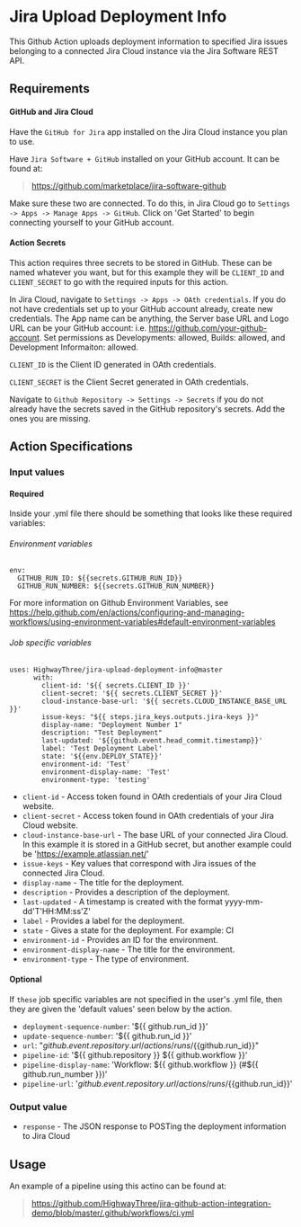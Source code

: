 # Jira Upload Deployment Info

This Github Action uploads deployment information to specified Jira issues belonging to a connected Jira Cloud instance via the Jira Software REST API. 

## Requirements

#### GitHub and Jira Cloud

Have the `GitHub for Jira` app installed on the Jira Cloud instance you plan to use. 

Have `Jira Software + GitHub` installed on your GitHub account. It can be found at:
> https://github.com/marketplace/jira-software-github

Make sure these two are connected. To do this, in Jira Cloud go to  `Settings -> Apps -> Manage Apps -> GitHub`. Click on 'Get Started' to begin connecting yourself to your GitHub account. 

#### Action Secrets
This action requires three secrets to be stored in GitHub. These can be named whatever you want, but for this example they will be `CLIENT_ID` and `CLIENT_SECRET` to go with the required inputs for this action.

In Jira Cloud, navigate to `Settings -> Apps -> OAth credentials`. If you do not have credentials set up to your GitHub account already, create new credentials. The App name can be anything, the Server base URL and Logo URL can be your GitHub account: i.e. https://github.com/your-github-account. Set permissions as Developyments: allowed, Builds: allowed, and Development Informaiton: allowed.

`CLIENT_ID` is the Client ID generated in OAth credentials.

`CLIENT_SECRET` is the Client Secret generated in OAth credentials.

Navigate to `Github Repository -> Settings -> Secrets` if you do not already have the secrets saved in the GitHub repository's secrets. Add the ones you are missing. 

## Action Specifications

### Input values

#### Required

Inside your .yml file there should be something that looks like these required variables:

###### Environment variables

```
env:
  GITHUB_RUN_ID: ${{secrets.GITHUB_RUN_ID}}
  GITHUB_RUN_NUMBER: ${{secrets.GITHUB_RUN_NUMBER}}
```

For more information on Github Environment Variables, see https://help.github.com/en/actions/configuring-and-managing-workflows/using-environment-variables#default-environment-variables

###### Job specific variables

```
uses: HighwayThree/jira-upload-deployment-info@master
      with:
        client-id: '${{ secrets.CLIENT_ID }}'
        client-secret: '${{ secrets.CLIENT_SECRET }}'
        cloud-instance-base-url: '${{ secrets.CLOUD_INSTANCE_BASE_URL }}'
        issue-keys: "${{ steps.jira_keys.outputs.jira-keys }}"
        display-name: "Deployment Number 1"
        description: "Test Deployment"
        last-updated: '${{github.event.head_commit.timestamp}}'
        label: 'Test Deployment Label'
        state: '${{env.DEPLOY_STATE}}'
        environment-id: 'Test'
        environment-display-name: 'Test'
        environment-type: 'testing'
```

- `client-id` - Access token found in OAth credentials of your Jira Cloud website.
- `client-secret` - Access token found in OAth credentials of your Jira Cloud website.
- `cloud-instance-base-url` - The base URL of your connected Jira Cloud. In this example it is stored in a GitHub secret, but another example could be 'https://example.atlassian.net/'
- `issue-keys` - Key values that correspond with Jira issues of the connected Jira Cloud.
- `display-name` - The title for the deployment.
- `description` - Provides a description of the deployment.
- `last-updated` - A timestamp is created with the format yyyy-mm-dd'T'HH:MM:ss'Z'
- `label` - Provides a label for the deployment.
- `state` - Gives a state for the deployment. For example: CI
- `environment-id` - Provides an ID for the environment.
- `environment-display-name` - The title for the environment.
- `environment-type` - The type of environment.

#### Optional

If `these` job specific variables are not specified in the user's .yml file, then they are given the 'default values' seen below by the action.

- `deployment-sequence-number`: '${{ github.run_id }}'
- `update-sequence-number`: '${{ github.run_id }}'
- `url`: "${{github.event.repository.url}}/actions/runs/${{github.run_id}}"
- `pipeline-id`: '${{ github.repository }} ${{ github.workflow }}'
- `pipeline-display-name`: 'Workflow: ${{ github.workflow }} (#${{ github.run_number }})'
- `pipeline-url`: '${{github.event.repository.url}}/actions/runs/${{github.run_id}}'

### Output value

- `response` - The JSON response to POSTing the deployment information to Jira Cloud

## Usage

An example of a pipeline using this actino can be found at: 
> https://github.com/HighwayThree/jira-github-action-integration-demo/blob/master/.github/workflows/ci.yml